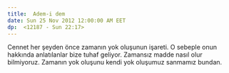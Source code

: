 ```yaml
---
title:  Adem-i dem
date: Sun 25 Nov 2012 12:00:00 AM EET 
dp:  <12187 - Sun 22:17>
---
```



Cennet her şeyden önce zamanın yok oluşunun işareti. O sebeple onun hakkında anlatılanlar bize tuhaf geliyor. Zamansız madde nasıl olur bilmiyoruz. Zamanın yok oluşunu kendi yok oluşumuz sanmamız bundan. 

